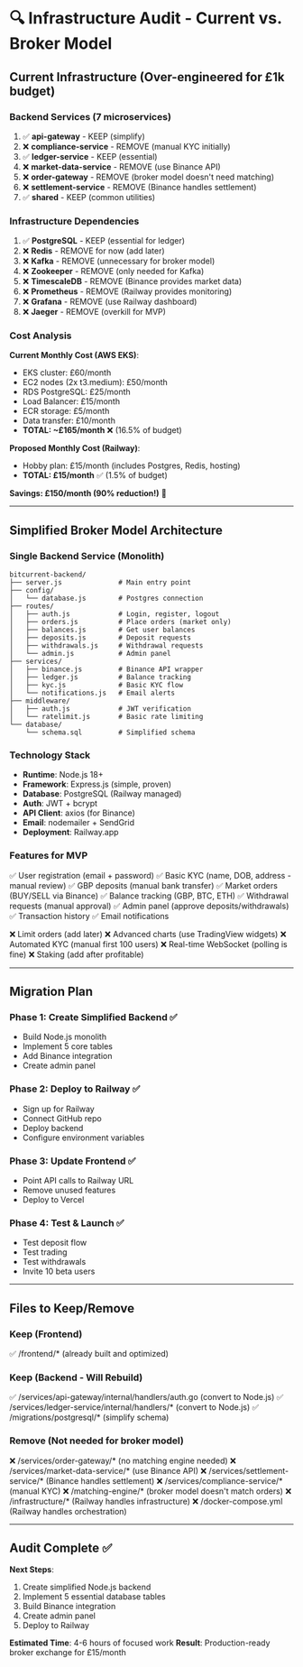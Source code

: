 # 🔍 Infrastructure Audit - Current vs. Broker Model

## Current Infrastructure (Over-engineered for £1k budget)

### Backend Services (7 microservices)
1. ✅ **api-gateway** - KEEP (simplify)
2. ❌ **compliance-service** - REMOVE (manual KYC initially)
3. ✅ **ledger-service** - KEEP (essential)
4. ❌ **market-data-service** - REMOVE (use Binance API)
5. ❌ **order-gateway** - REMOVE (broker model doesn't need matching)
6. ❌ **settlement-service** - REMOVE (Binance handles settlement)
7. ✅ **shared** - KEEP (common utilities)

### Infrastructure Dependencies
1. ✅ **PostgreSQL** - KEEP (essential for ledger)
2. ❌ **Redis** - REMOVE for now (add later)
3. ❌ **Kafka** - REMOVE (unnecessary for broker model)
4. ❌ **Zookeeper** - REMOVE (only needed for Kafka)
5. ❌ **TimescaleDB** - REMOVE (Binance provides market data)
6. ❌ **Prometheus** - REMOVE (Railway provides monitoring)
7. ❌ **Grafana** - REMOVE (use Railway dashboard)
8. ❌ **Jaeger** - REMOVE (overkill for MVP)

### Cost Analysis

**Current Monthly Cost (AWS EKS)**:
- EKS cluster: £60/month
- EC2 nodes (2x t3.medium): £50/month
- RDS PostgreSQL: £25/month
- Load Balancer: £15/month
- ECR storage: £5/month
- Data transfer: £10/month
- **TOTAL: ~£165/month** ❌ (16.5% of budget)

**Proposed Monthly Cost (Railway)**:
- Hobby plan: £15/month (includes Postgres, Redis, hosting)
- **TOTAL: £15/month** ✅ (1.5% of budget)

**Savings: £150/month (90% reduction!)** 🎉

---

## Simplified Broker Model Architecture

### Single Backend Service (Monolith)
```
bitcurrent-backend/
├── server.js              # Main entry point
├── config/
│   └── database.js        # Postgres connection
├── routes/
│   ├── auth.js            # Login, register, logout
│   ├── orders.js          # Place orders (market only)
│   ├── balances.js        # Get user balances
│   ├── deposits.js        # Deposit requests
│   ├── withdrawals.js     # Withdrawal requests
│   └── admin.js           # Admin panel
├── services/
│   ├── binance.js         # Binance API wrapper
│   ├── ledger.js          # Balance tracking
│   ├── kyc.js             # Basic KYC flow
│   └── notifications.js   # Email alerts
├── middleware/
│   ├── auth.js            # JWT verification
│   └── ratelimit.js       # Basic rate limiting
└── database/
    └── schema.sql         # Simplified schema
```

### Technology Stack
- **Runtime**: Node.js 18+
- **Framework**: Express.js (simple, proven)
- **Database**: PostgreSQL (Railway managed)
- **Auth**: JWT + bcrypt
- **API Client**: axios (for Binance)
- **Email**: nodemailer + SendGrid
- **Deployment**: Railway.app

### Features for MVP
✅ User registration (email + password)
✅ Basic KYC (name, DOB, address - manual review)
✅ GBP deposits (manual bank transfer)
✅ Market orders (BUY/SELL via Binance)
✅ Balance tracking (GBP, BTC, ETH)
✅ Withdrawal requests (manual approval)
✅ Admin panel (approve deposits/withdrawals)
✅ Transaction history
✅ Email notifications

❌ Limit orders (add later)
❌ Advanced charts (use TradingView widgets)
❌ Automated KYC (manual first 100 users)
❌ Real-time WebSocket (polling is fine)
❌ Staking (add after profitable)

---

## Migration Plan

### Phase 1: Create Simplified Backend ✅
- Build Node.js monolith
- Implement 5 core tables
- Add Binance integration
- Create admin panel

### Phase 2: Deploy to Railway ✅
- Sign up for Railway
- Connect GitHub repo
- Deploy backend
- Configure environment variables

### Phase 3: Update Frontend ✅
- Point API calls to Railway URL
- Remove unused features
- Deploy to Vercel

### Phase 4: Test & Launch ✅
- Test deposit flow
- Test trading
- Test withdrawals
- Invite 10 beta users

---

## Files to Keep/Remove

### Keep (Frontend)
✅ /frontend/* (already built and optimized)

### Keep (Backend - Will Rebuild)
✅ /services/api-gateway/internal/handlers/auth.go (convert to Node.js)
✅ /services/ledger-service/internal/handlers/* (convert to Node.js)
✅ /migrations/postgresql/* (simplify schema)

### Remove (Not needed for broker model)
❌ /services/order-gateway/* (no matching engine needed)
❌ /services/market-data-service/* (use Binance API)
❌ /services/settlement-service/* (Binance handles settlement)
❌ /services/compliance-service/* (manual KYC)
❌ /matching-engine/* (broker model doesn't match orders)
❌ /infrastructure/* (Railway handles infrastructure)
❌ /docker-compose.yml (Railway handles orchestration)

---

## Audit Complete ✅

**Next Steps**:
1. Create simplified Node.js backend
2. Implement 5 essential database tables
3. Build Binance integration
4. Create admin panel
5. Deploy to Railway

**Estimated Time**: 4-6 hours of focused work
**Result**: Production-ready broker exchange for £15/month

